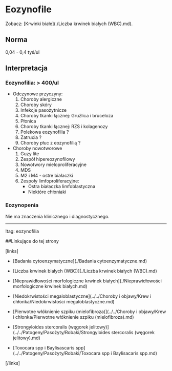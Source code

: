 # Eozynofile

Zobacz: [Krwinki białe](./Liczba krwinek białych (WBC).md).



## Norma

0,04 - 0,4 tyś/ul



## Interpretacja

### Eozynofilia: > 400/ul

- Odczynowe przyczyny:
  1. Choroby alergiczne
  2. Choroby skóry
  3. Infekcje pasożytnicze
  4. Choroby tkanki łącznej: Gruźlica i bruceloza
  5. Płonica
  6. Choroby tkanki łącznej: RZS i kolagenozy
  7. Polekowa eozynofilia ?
  8. Zatrucia ?
  9. Choroby płuc z eozynofilią ?
- Choroby nowotworowe
  1. Guzy lite
  2. Zespół hipereozynofilowy
  3. Nowotwory mieloproliferacyjne
  4. MDS
  5. M2 i M4 - ostre białaczki
  6. Zespoły limfoproliferacyjne:
     - Ostra białaczka limfoblastyczna
     - Niektóre chłoniaki




### Eozynopenia

Nie ma znaczenia klinicznego i diagnostycznego.

***

!tag: eozynofilia



##Linkujące do tej strony

[links]

- [Badania cytoenzymatyczne](./Badania cytoenzymatyczne.md)

- [Liczba krwinek białych (WBC)](./Liczba krwinek białych (WBC).md)

- [Nieprawidłowości morfologiczne krwinek białych](./Nieprawidłowości morfologiczne krwinek białych.md)

- [Niedokrwistości megaloblastyczne](../../Choroby i objawy/Krew i chłonka/Niedokrwistości megaloblastyczne.md)

- [Pierwotne włóknienie szpiku (mielofibroza)](../../Choroby i objawy/Krew i chłonka/Pierwotne włóknienie szpiku (mielofibroza).md)

- [Strongyloides stercoralis (węgorek jelitowy)](../../Patogeny/Pasożyty/Robaki/Strongyloides stercoralis (węgorek jelitowy).md)

- [Toxocara spp i Baylisascaris spp](../../Patogeny/Pasożyty/Robaki/Toxocara spp i Baylisacaris spp.md)


[/links]











